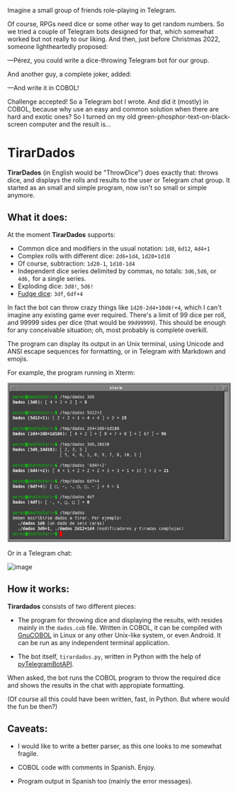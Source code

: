 Imagine a small group of friends role-playing in Telegram.

Of course, RPGs need dice or some other way to get random numbers. So we tried a couple of Telegram bots designed for that, which somewhat worked but not really to our liking. And then, just before Christmas 2022, someone lightheartedly proposed:

—Pérez, you could write a dice-throwing Telegram bot for our group.

And another guy, a complete joker, added:

—And write it in COBOL!

Challenge accepted! So a Telegram bot I wrote. And did it (mostly) in COBOL, because why use an easy and common solution when there are hard and exotic ones? So I turned on my old green-phosphor-text-on-black-screen computer and the result is...

# TirarDados

**TirarDados** (in English would be "ThrowDice") does exactly that: throws dice, and displays the rolls and results to the user or Telegram chat group. It started as an small and simple program, now isn't so small or simple anymore.

## What it does:

At the moment **TirarDados** supports:

- Common dice and modifiers in the usual notation: `1d8`, `6d12`, `4d4+1`
- Complex rolls with different dice: `2d6+1d4`, `1d20+1d10`
- Of course, subtraction: `1d20-1`, `1d10-1d4`
- Independent dice series delimited by commas, no totals: `3d6,5d6`, or `4d6,` for a single series.
- Exploding dice: `3d8!`, `5d6!`
- [Fudge dice](https://en.wikipedia.org/wiki/Fudge_(role-playing_game_system)): `3df`, `6df+4`

In fact the bot can throw crazy things like `1d20-2d4+10d6!+4`, which I can't imagine any existing game ever required. There's a limit of 99 dice per roll, and 99999 sides per dice (that would be `99d99999`). This should be enough for any conceivable situation; oh, most probably is complete overkill.

The program can display its output in an Unix terminal, using Unicode and ANSI escape sequences for formatting, or in Telegram with Markdown and emojis.

For example, the program running in Xterm:

<img src="imgs/dados-xterm.png">

Or in a Telegram chat:

![image](file:imgs/dados-telegram.png)

## How it works:

**Tirardados** consists of two different pieces:

- The program for throwing dice and displaying the results, with resides mainly in the `dados.cob` file. Written in COBOL, it can be compiled with [GnuCOBOL](https://gnucobol.sourceforge.io) in Linux or any other Unix-like system, or even Android. It can be run as any independent terminal application.

- The bot itself, `tirardados.py`, written in Python with the help of [pyTelegramBotAPI](https://pypi.org/project/pyTelegramBotAPI/).

When asked, the bot runs the COBOL program to throw the required dice and shows the results in the chat with appropiate formatting.

(Of course all this could have been written, fast, in Python. But where would the fun be then?)

## Caveats:

- I would like to write a better parser, as this one looks to me somewhat fragile.

- COBOL code with comments in Spanish. Enjoy.

- Program output in Spanish too (mainly the error messages).
